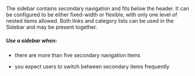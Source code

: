 The sidebar contains secondary navigation and fits below the header. It can be configured to be either fixed-width or flexible, with only one level of nested items allowed. Both links and category lists can be used in the Sidebar and may be present together.

##### Use a sidebar when:

- there are more than five secondary navigation items

- you expect users to switch between secondary items frequently

